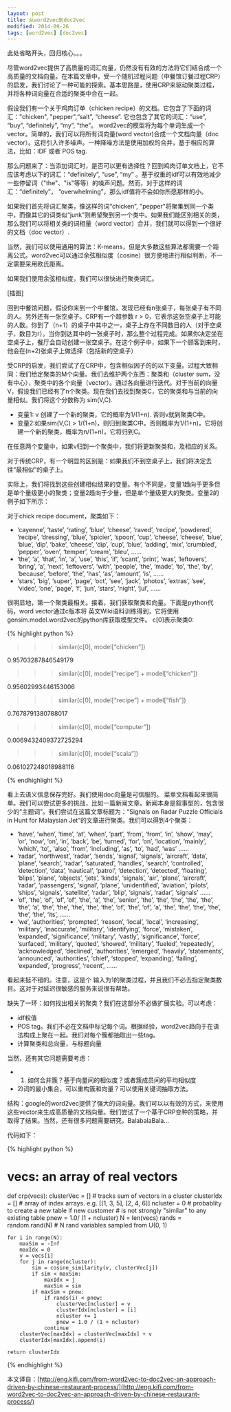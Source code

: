 ```yaml
---
layout: post
title: 从word2vec到doc2vec 
modified: 2014-09-26
tags: [word2vec] [doc2vec]
---
```


此处省略开头，回归核心。。。

尽管word2vec提供了高质量的词汇向量，仍然没有有效的方法将它们结合成一个高质量的文档向量。在本篇文章中，受一个随机过程问题（中餐馆订餐过程CRP）的启发，我们讨论了一种可能的探索。基本思路是，使用CRP来驱动聚类过程，并将各种词向量在合适的聚类中合在一起。

假设我们有一个关于鸡肉订单（chicken recipe）的文档。它包含了下面的词汇："chicken", "pepper",“salt”, “cheese”. 它也包含了其它的词汇：“use”, “buy”, “definitely”, “my”, “the”。 word2vec的模型将为每个单词生成一个vector。简单的，我们可以将所有词向量(word vector)合成一个文档向量（doc vector）。这将引入许多噪声。一种降噪方法是使用加权的合并，基于相应的算法，比如：IDF 或者 POS tag.

那么问题来了：当添加词汇时，是否可以更有选择性？回到鸡肉订单文档上，它不应该考虑以下的词汇：“definitely”, “use”, “my” 。基于权重的idf可以有效地减少一些停留词（"the"、"is"等等）的噪声问题。然而，对于这样的词汇：“definitely”， “overwhelming”，那么idf值将不会如你所愿那样的小。

如果我们首先将词汇聚类，像这样的词“chicken”, "pepper"将聚集到同一个类中，而像其它的词类似“junk”则希望聚到另一个类中。如果我们能区别相关的类，那么我们可以将相关类的词相量（word vector）合并，我们就可以得到一个很好的文档（doc vector）.

当然，我们可以使用通用的算法：K-means，但是大多数这些算法都需要一个距离公式。word2vec可以通过余弦相似度（cosine）很方便地进行相似判断，不一定需要采用欧氏距离。

如果我们使用余弦相似度，我们可以很快进行聚类词汇。

[插图]

回到中餐馆问题，假设你来到一个中餐馆，发现已经有n张桌子，每张桌子有不同的人。另外还有一张空桌子。CRP有一个超参数 r > 0，它表示这张空桌子上可能的人数。你到了（n+1）的桌子中其中之一，桌子上存在不同数目的人（对于空桌子，数目为r）。当你到达其中的一张桌子时，那么整个过程完成。如果你决定坐在空桌子上，餐厅会自动创建一张空桌子。在这个例子中，如果下一个顾客到来时，他会在(n+2)张桌子上做选择（包括新的空桌子）

受CRP的启发，我们尝试了在CRP中，包含相似因子的的以下变量。过程大致相同：我们给定聚类的M个向量。我们去维护两个东西：聚类和（cluster sum，没有中心），聚类中的各个向量（vector）。通过各向量进行迭代。对于当前的向量V，假设我们已经有了n个聚类。现在我们去找到聚类C，它的聚类和与当前的向量相似。我们将这个分数称为 sim(V,C).

- 变量1: v 创建了一个新的聚类，它的概率为1/(1+n).  否则v就到聚类C中。
- 变量2:如果sim(V,C) > 1/(1+n)，则归到聚类C中。否则概率为1/(1+n)，它将创建一个新的聚类，概率为n/(1+n)，它将归到C。

在任意两个变量中，如果v归到一个聚类中，我们将更新聚类和，及相应的关系。

对于传统CRP，有一个明显的区别是：如果我们不到空桌子上，我们将决定去往“最相似”的桌子上。

实际上，我们将找到这些创建相似结果的变量。有个不同是，变量1趋向于更多但是单个量级更小的聚类；变量2趋向于少量，但是单个量级更大的聚类。变量2的例子如下所示：

对于chick recipe document，聚类如下：

- ‘cayenne’, ‘taste’, ‘rating’, ‘blue’, ‘cheese’, ‘raved’, ‘recipe’, ‘powdered’, ‘recipe’, ‘dressing’, ‘blue’, ‘spicier’, ‘spoon’, ‘cup’, ‘cheese’, ‘cheese’, ‘blue’, ‘blue’, ‘dip’, ‘bake’, ‘cheese’, ‘dip’, ‘cup’, ‘blue’, ‘adding’, ‘mix’, ‘crumbled’, ‘pepper’, ‘oven’, ‘temper’, ‘cream’, ‘bleu’, ……
- ‘the’, ‘a’, ‘that’, ‘in’, ‘a’, ‘use’, ‘this’, ‘if’, ‘scant’, ‘print’, ‘was’, ‘leftovers’, ‘bring’, ‘a’, ‘next’, ‘leftovers’, ‘with’, ‘people’, ‘the’, ‘made’, ‘to’, ‘the’, ‘by’, ‘because’, ‘before’, ‘the’, ‘has’, ‘as’, ‘amount’, ‘is’, ……
- ‘stars’, ‘big’, ‘super’, ‘page’, ‘oct’, ‘see’, ‘jack’, ‘photos’, ‘extras’, ‘see’, ‘video’, ‘one’, ‘page’, ‘f’, ‘jun’, ‘stars’, ‘night’, ‘jul’, ……

很明显地，第一个聚类最相关。接着，我们获取聚类和向量。下面是python代码，word vector通过c版本将 英文Wiki语料训练得到，它将使用gensim.model.word2vec的python库获取模型文件。 c[0]表示聚类0:

{% highlight python %}

>>> similar(c[0], model[“chicken”])

0.95703287846549179

>>> similar(c[0], model[“recipe”] + model[“chicken”])

0.95602993446153006

>>> similar(c[0], model[“recipe”] + model[“fish”])

0.7678791380788017

>>> similar(c[0], model[“computer”])

0.0069432409372725294

>>> similar(c[0], model[“scala”])

0.061027248018988116

{% endhighlight %}

看上去语义信息保存完好。我们使用doc向量是可信服的。
菜单文档看起来很简单。我们可以尝试更多的挑战，比如一篇新闻文章。新闻本身是叙事型的，包含很少的“主题词”。我们尝试在这篇文章标题为：“Signals on Radar Puzzle Officials in Hunt for Malaysian Jet”的文章进行聚类。我们可以得到4个聚类：

- ‘have’, ‘when’, ‘time’, ‘at’, ‘when’, ‘part’, ‘from’, ‘from’, ‘in’, ‘show’, ‘may’, ‘or’, ‘now’, ‘on’, ‘in’, ‘back’, ‘be’, ‘turned’, ‘for’, ‘on’, ‘location’, ‘mainly’, ‘which’, ‘to’,, ‘also’, ‘from’, ‘including’, ‘as’, ‘to’, ‘had’, ‘was’ ……
- ‘radar’, ‘northwest’, ‘radar’, ‘sends’, ‘signal’, ‘signals’, ‘aircraft’, ‘data’, ‘plane’, ‘search’, ‘radar’, ‘saturated’, ‘handles’, ‘search’, ‘controlled’, ‘detection’, ‘data’, ‘nautical’, ‘patrol’, ‘detection’, ‘detected’, ‘floating’, ‘blips’, ‘plane’, ‘objects’, ‘jets’, ‘kinds’, ‘signals’, ‘air’, ‘plane’, ‘aircraft’, ‘radar’, ‘passengers’, ‘signal’, ‘plane’, ‘unidentified’, ‘aviation’, ‘pilots’, ‘ships’, ‘signals’, ‘satellite’, ‘radar’, ‘blip’, ‘signals’, ‘radar’, ‘signals’ ……
- ‘of’, ‘the’, ‘of’, ‘of’, ‘of’, ‘the’, ‘a’, ‘the’, ‘senior’, ‘the’, ‘the’, ‘the’, ‘the’, ‘the’, ‘the’, ‘a’, ‘the’, ‘the’, ‘the’, ‘the’, ‘the’, ‘of’, ‘the’, ‘of’, ‘a’, ‘the’, ‘the’, ‘the’, ‘the’, ‘the’, ‘the’, ‘its’, ……
- ‘we’, ‘authorities’, ‘prompted’, ‘reason’, ‘local’, ‘local’, ‘increasing’, ‘military’, ‘inaccurate’, ‘military’, ‘identifying’, ‘force’, ‘mistaken’, ‘expanded’, ‘significance’, ‘military’, ‘vastly’, ‘significance’, ‘force’, ‘surfaced’, ‘military’, ‘quoted’, ‘showed’, ‘military’, ‘fueled’, ‘repeatedly’, ‘acknowledged’, ‘declined’, ‘authorities’, ‘emerged’, ‘heavily’, ‘statements’, ‘announced’, ‘authorities’, ‘chief’, ‘stopped’, ‘expanding’, ‘failing’, ‘expanded’, ‘progress’, ‘recent’, ……

看起来挺不错的。注意，这是个 输入为1的聚类过程，并且我们不必去指定聚类数目。这对于对延迟很敏感的服务来说很有帮助。

缺失了一环：如何找出相关的聚类？我们在这部分不必做扩展实验。可以考虑：

- idf权值
- POS tag。我们不必在文档中标记每个词。根据经验，word2vec趋向于在语法构成上聚在一起。我们对每个簇都抽取出一些tag。
- 计算聚类和总向量，与标题向量

当然，还有其它问题需要考虑：

- 1) 如何合并簇？基于向量间的相似度？或者簇成员间的平均相似度
- 2)词的最小集合，可以重构簇和向量？可以使用关键词抽取方法。

结构：google的word2vec提供了强大的词向量。我们可以以有效的方式，来使用这些vector来生成高质量的文档向量。我们尝试了一个基于CRP变种的策略，并取得了结果。当然，还有很多问题需要研究，BalabalaBala...

代码如下：

{% highlight python %}

# vecs: an array of real vectors
def crp(vecs):
    clusterVec = []         # tracks sum of vectors in a cluster
    clusterIdx = []         # array of index arrays. e.g. [[1, 3, 5], [2, 4, 6]]
    ncluster = 0
    # probablity to create a new table if new customer
    # is not strongly "similar" to any existing table
    pnew = 1.0/ (1 + ncluster)
    N = len(vecs)
    rands = random.rand(N)         # N rand variables sampled from U(0, 1)

    for i in range(N):
        maxSim = -Inf
        maxIdx = 0
        v = vecs[i]
        for j in range(ncluster):
            sim = cosine_similarity(v, clusterVec[j])
            if sim < maxSim:
                maxIdx = j
                maxSim = sim
            if maxSim < pnew:
                if rands(i) < pnew:
                    clusterVec[ncluster] = v
                    clusterIdx[ncluster] = [i]
                    ncluster += 1
                    pnew = 1.0 / (1 + ncluster)
                continue
        clusterVec[maxIdx] = clusterVec[maxIdx] + v
        clusterIdx[maxIdx].append(i)

    return clusterIdx

{% endhighlight %}

本文译自：[http://eng.kifi.com/from-word2vec-to-doc2vec-an-approach-driven-by-chinese-restaurant-process/](http://eng.kifi.com/from-word2vec-to-doc2vec-an-approach-driven-by-chinese-restaurant-process/)
